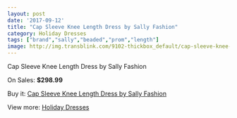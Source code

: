 ```yaml
---
layout: post
date: '2017-09-12'
title: "Cap Sleeve Knee Length Dress by Sally Fashion"
category: Holiday Dresses
tags: ["brand","sally","beaded","prom","length"]
image: http://img.transblink.com/9102-thickbox_default/cap-sleeve-knee-length-dress-by-sally-fashion.jpg
---
```

Cap Sleeve Knee Length Dress by Sally Fashion

On Sales: **$298.99**
<a href="https://www.transblink.com/en/holiday-dresses/2980-cap-sleeve-knee-length-dress-by-sally-fashion.html"><amp-img layout="responsive" width="600" height="600" src="//img.transblink.com/9102-thickbox_default/cap-sleeve-knee-length-dress-by-sally-fashion.jpg" alt="Cap Sleeve Knee Length Dress by Sally Fashion 0" /></a>
<a href="https://www.transblink.com/en/holiday-dresses/2980-cap-sleeve-knee-length-dress-by-sally-fashion.html"><amp-img layout="responsive" width="600" height="600" src="//img.transblink.com/9106-thickbox_default/cap-sleeve-knee-length-dress-by-sally-fashion.jpg" alt="Cap Sleeve Knee Length Dress by Sally Fashion 1" /></a>
<a href="https://www.transblink.com/en/holiday-dresses/2980-cap-sleeve-knee-length-dress-by-sally-fashion.html"><amp-img layout="responsive" width="600" height="600" src="//img.transblink.com/9105-thickbox_default/cap-sleeve-knee-length-dress-by-sally-fashion.jpg" alt="Cap Sleeve Knee Length Dress by Sally Fashion 2" /></a>
<a href="https://www.transblink.com/en/holiday-dresses/2980-cap-sleeve-knee-length-dress-by-sally-fashion.html"><amp-img layout="responsive" width="600" height="600" src="//img.transblink.com/9104-thickbox_default/cap-sleeve-knee-length-dress-by-sally-fashion.jpg" alt="Cap Sleeve Knee Length Dress by Sally Fashion 3" /></a>
<a href="https://www.transblink.com/en/holiday-dresses/2980-cap-sleeve-knee-length-dress-by-sally-fashion.html"><amp-img layout="responsive" width="600" height="600" src="//img.transblink.com/9103-thickbox_default/cap-sleeve-knee-length-dress-by-sally-fashion.jpg" alt="Cap Sleeve Knee Length Dress by Sally Fashion 4" /></a>

Buy it: [Cap Sleeve Knee Length Dress by Sally Fashion](https://www.transblink.com/en/holiday-dresses/2980-cap-sleeve-knee-length-dress-by-sally-fashion.html "Cap Sleeve Knee Length Dress by Sally Fashion")

View more: [Holiday Dresses](https://www.transblink.com/en/8-holiday-dresses "Holiday Dresses")